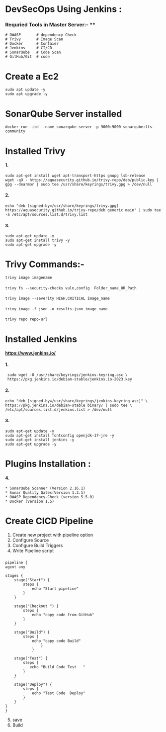 # DevSecOps Using Jenkins :


### Requried Tools in Master Server:- **
    # OWASP       # dependency Check
    # Trivy       # Image Scan
    # Docker      # Contaier
    # Jenkins     # CI/CD
    # SonarQube   # Code Scan 
    # GitHub/Git  # code

# Create a Ec2 
    sudo apt update -y
    sudo apt upgrade -y

# SonarQube Server installed
    docker run -itd --name sonarqube-server -p 9000:9000 sonarqube:lts-community

# Installed Trivy 
#### 1.
    sudo apt-get install wget apt-transport-https gnupg lsb-release
    wget -qO - https://aquasecurity.github.io/trivy-repo/deb/public.key | gpg --dearmor | sudo tee /usr/share/keyrings/trivy.gpg > /dev/null
#### 2.
    echo "deb [signed-by=/usr/share/keyrings/trivy.gpg] https://aquasecurity.github.io/trivy-repo/deb generic main" | sudo tee -a /etc/apt/sources.list.d/trivy.list
#### 3.
    sudo apt-get update -y
    sudo apt-get install trivy -y
    sudo apt-get upgrade -y
# Trivy Commands:- 
    trivy image imagename
####
    trivy fs --security-checks vuln,config  Folder_name_OR_Path
####
    trivy image --severity HIGH,CRITICAL image_name
####
    trivy image -f json -o results.json image_name
####
    trivy repo repo-url
# Installed Jenkins 
#### https://www.jenkins.io/
#### 1.
     sudo wget -O /usr/share/keyrings/jenkins-keyring.asc \
     https://pkg.jenkins.io/debian-stable/jenkins.io-2023.key
#### 2.
    echo "deb [signed-by=/usr/share/keyrings/jenkins-keyring.asc]" \
    https://pkg.jenkins.io/debian-stable binary/ | sudo tee \
    /etc/apt/sources.list.d/jenkins.list > /dev/null
#### 3.
    sudo apt-get update -y
    sudo apt-get install fontconfig openjdk-17-jre -y
    sudo apt-get install jenkins -y
    sudo apt-get upgrade -y
# Plugins Installation :
#### 4.
    * SonarQube Scanner (Version 2.16.1)
    * Sonar Quality Gates(Version 1.3.1)
    * OWASP Dependency-Check (version 5.5.0)
    * Docker (Version 1.5)

# Create CICD Pipeline
1. Create new project with pipeline option 
2. Configure Source 
3. Configure Build Triggers
4. Write Pipeline script 
###
    pipeline {
    agent any

    stages {
        stage("Start") {
            steps {
                echo "Start pipeline"
            }
        }

        stage("Checkout ") {
            steps {
                echo "copy code from GitHub"
            }
        }

        stage("Build") {
            steps {
                echo "copy code Build"
                    }
                }

        stage("Test") {
            steps {
               echo "Build Code Test   "
            }
        }

        stage("Deploy") {
            steps {
                echo "Test Code  Deploy"
            }
        }
    }
    }

5. save 
6. Build 
     

##